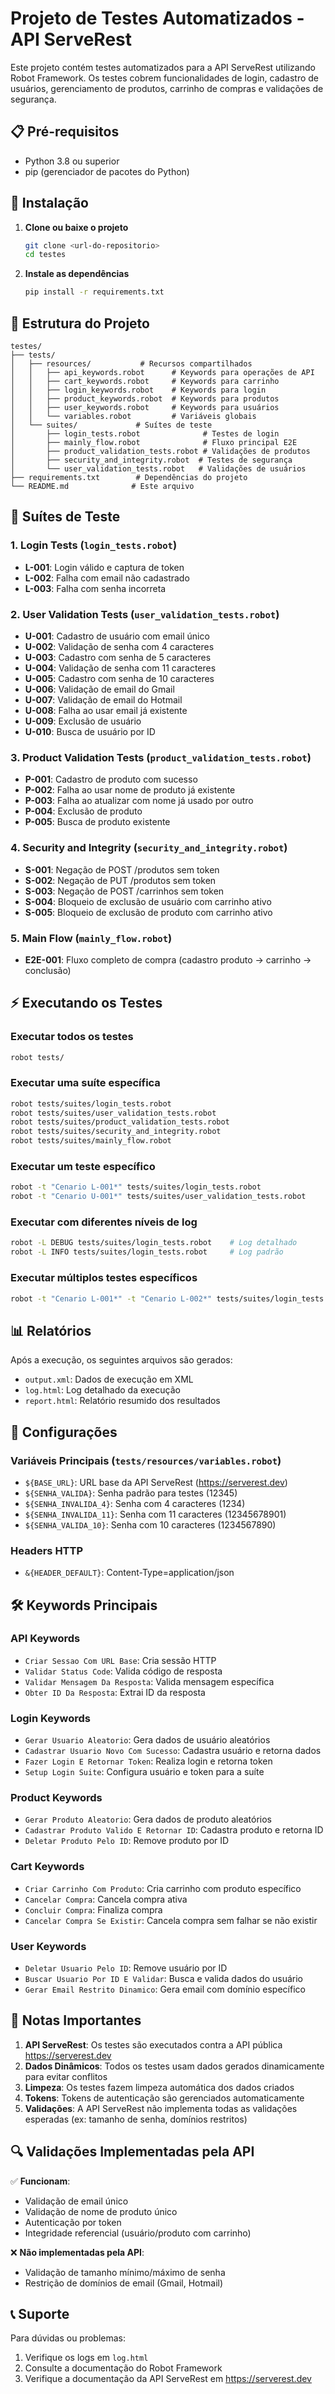 # Projeto de Testes Automatizados - API ServeRest

Este projeto contém testes automatizados para a API ServeRest utilizando Robot Framework. Os testes cobrem funcionalidades de login, cadastro de usuários, gerenciamento de produtos, carrinho de compras e validações de segurança.

## 📋 Pré-requisitos

- Python 3.8 ou superior
- pip (gerenciador de pacotes do Python)

## 🚀 Instalação

1. **Clone ou baixe o projeto**
   ```bash
   git clone <url-do-repositorio>
   cd testes
   ```

2. **Instale as dependências**
   ```bash
   pip install -r requirements.txt
   ```

## 📁 Estrutura do Projeto

```
testes/
├── tests/
│   ├── resources/           # Recursos compartilhados
│   │   ├── api_keywords.robot      # Keywords para operações de API
│   │   ├── cart_keywords.robot     # Keywords para carrinho
│   │   ├── login_keywords.robot    # Keywords para login
│   │   ├── product_keywords.robot  # Keywords para produtos
│   │   ├── user_keywords.robot     # Keywords para usuários
│   │   └── variables.robot         # Variáveis globais
│   └── suites/             # Suítes de teste
│       ├── login_tests.robot              # Testes de login
│       ├── mainly_flow.robot              # Fluxo principal E2E
│       ├── product_validation_tests.robot # Validações de produtos
│       ├── security_and_integrity.robot  # Testes de segurança
│       └── user_validation_tests.robot   # Validações de usuários
├── requirements.txt        # Dependências do projeto
└── README.md              # Este arquivo
```

## 🧪 Suítes de Teste

### 1. Login Tests (`login_tests.robot`)
- **L-001**: Login válido e captura de token
- **L-002**: Falha com email não cadastrado
- **L-003**: Falha com senha incorreta

### 2. User Validation Tests (`user_validation_tests.robot`)
- **U-001**: Cadastro de usuário com email único
- **U-002**: Validação de senha com 4 caracteres
- **U-003**: Cadastro com senha de 5 caracteres
- **U-004**: Validação de senha com 11 caracteres
- **U-005**: Cadastro com senha de 10 caracteres
- **U-006**: Validação de email do Gmail
- **U-007**: Validação de email do Hotmail
- **U-008**: Falha ao usar email já existente
- **U-009**: Exclusão de usuário
- **U-010**: Busca de usuário por ID

### 3. Product Validation Tests (`product_validation_tests.robot`)
- **P-001**: Cadastro de produto com sucesso
- **P-002**: Falha ao usar nome de produto já existente
- **P-003**: Falha ao atualizar com nome já usado por outro
- **P-004**: Exclusão de produto
- **P-005**: Busca de produto existente

### 4. Security and Integrity (`security_and_integrity.robot`)
- **S-001**: Negação de POST /produtos sem token
- **S-002**: Negação de PUT /produtos sem token
- **S-003**: Negação de POST /carrinhos sem token
- **S-004**: Bloqueio de exclusão de usuário com carrinho ativo
- **S-005**: Bloqueio de exclusão de produto com carrinho ativo

### 5. Main Flow (`mainly_flow.robot`)
- **E2E-001**: Fluxo completo de compra (cadastro produto → carrinho → conclusão)

## ⚡ Executando os Testes

### Executar todos os testes
```bash
robot tests/
```

### Executar uma suíte específica
```bash
robot tests/suites/login_tests.robot
robot tests/suites/user_validation_tests.robot
robot tests/suites/product_validation_tests.robot
robot tests/suites/security_and_integrity.robot
robot tests/suites/mainly_flow.robot
```

### Executar um teste específico
```bash
robot -t "Cenario L-001*" tests/suites/login_tests.robot
robot -t "Cenario U-001*" tests/suites/user_validation_tests.robot
```

### Executar com diferentes níveis de log
```bash
robot -L DEBUG tests/suites/login_tests.robot    # Log detalhado
robot -L INFO tests/suites/login_tests.robot     # Log padrão
```

### Executar múltiplos testes específicos
```bash
robot -t "Cenario L-001*" -t "Cenario L-002*" tests/suites/login_tests.robot
```

## 📊 Relatórios

Após a execução, os seguintes arquivos são gerados:
- `output.xml`: Dados de execução em XML
- `log.html`: Log detalhado da execução
- `report.html`: Relatório resumido dos resultados

## 🔧 Configurações

### Variáveis Principais (`tests/resources/variables.robot`)
- `${BASE_URL}`: URL base da API ServeRest (https://serverest.dev)
- `${SENHA_VALIDA}`: Senha padrão para testes (12345)
- `${SENHA_INVALIDA_4}`: Senha com 4 caracteres (1234)
- `${SENHA_INVALIDA_11}`: Senha com 11 caracteres (12345678901)
- `${SENHA_VALIDA_10}`: Senha com 10 caracteres (1234567890)

### Headers HTTP
- `&{HEADER_DEFAULT}`: Content-Type=application/json

## 🛠️ Keywords Principais

### API Keywords
- `Criar Sessao Com URL Base`: Cria sessão HTTP
- `Validar Status Code`: Valida código de resposta
- `Validar Mensagem Da Resposta`: Valida mensagem específica
- `Obter ID Da Resposta`: Extrai ID da resposta

### Login Keywords
- `Gerar Usuario Aleatorio`: Gera dados de usuário aleatórios
- `Cadastrar Usuario Novo Com Sucesso`: Cadastra usuário e retorna dados
- `Fazer Login E Retornar Token`: Realiza login e retorna token
- `Setup Login Suite`: Configura usuário e token para a suíte

### Product Keywords
- `Gerar Produto Aleatorio`: Gera dados de produto aleatórios
- `Cadastrar Produto Valido E Retornar ID`: Cadastra produto e retorna ID
- `Deletar Produto Pelo ID`: Remove produto por ID

### Cart Keywords
- `Criar Carrinho Com Produto`: Cria carrinho com produto específico
- `Cancelar Compra`: Cancela compra ativa
- `Concluir Compra`: Finaliza compra
- `Cancelar Compra Se Existir`: Cancela compra sem falhar se não existir

### User Keywords
- `Deletar Usuario Pelo ID`: Remove usuário por ID
- `Buscar Usuario Por ID E Validar`: Busca e valida dados do usuário
- `Gerar Email Restrito Dinamico`: Gera email com domínio específico

## 📝 Notas Importantes

1. **API ServeRest**: Os testes são executados contra a API pública https://serverest.dev
2. **Dados Dinâmicos**: Todos os testes usam dados gerados dinamicamente para evitar conflitos
3. **Limpeza**: Os testes fazem limpeza automática dos dados criados
4. **Tokens**: Tokens de autenticação são gerenciados automaticamente
5. **Validações**: A API ServeRest não implementa todas as validações esperadas (ex: tamanho de senha, domínios restritos)

## 🔍 Validações Implementadas pela API

✅ **Funcionam**:
- Validação de email único
- Validação de nome de produto único
- Autenticação por token
- Integridade referencial (usuário/produto com carrinho)

❌ **Não implementadas pela API**:
- Validação de tamanho mínimo/máximo de senha
- Restrição de domínios de email (Gmail, Hotmail)

## 📞 Suporte

Para dúvidas ou problemas:
1. Verifique os logs em `log.html`
2. Consulte a documentação do Robot Framework
3. Verifique a documentação da API ServeRest em https://serverest.dev